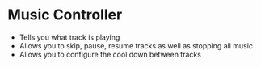# Music Controller
- Tells you what track is playing
- Allows you to skip, pause, resume tracks as well as stopping all music
- Allows you to configure the cool down between tracks
